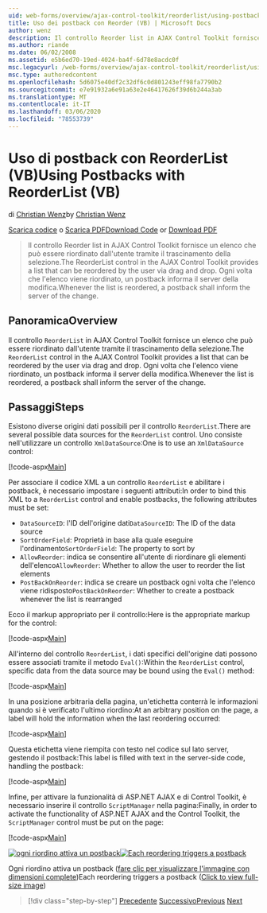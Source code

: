 ```yaml
---
uid: web-forms/overview/ajax-control-toolkit/reorderlist/using-postbacks-with-reorderlist-vb
title: Uso dei postback con Reorder (VB) | Microsoft Docs
author: wenz
description: Il controllo Reorder list in AJAX Control Toolkit fornisce un elenco che può essere riordinato dall'utente tramite il trascinamento della selezione. Ogni volta che l'elenco viene riordinato, un ordine di acquisto...
ms.author: riande
ms.date: 06/02/2008
ms.assetid: e5b6ed70-19ed-4024-ba4f-6d78e8acdc0f
msc.legacyurl: /web-forms/overview/ajax-control-toolkit/reorderlist/using-postbacks-with-reorderlist-vb
msc.type: authoredcontent
ms.openlocfilehash: 5d6075e40df2c32df6c0d801243eff98fa7790b2
ms.sourcegitcommit: e7e91932a6e91a63e2e46417626f39d6b244a3ab
ms.translationtype: MT
ms.contentlocale: it-IT
ms.lasthandoff: 03/06/2020
ms.locfileid: "78553739"
---
```

# <a name="using-postbacks-with-reorderlist-vb"></a><span data-ttu-id="bf310-104">Uso di postback con ReorderList (VB)</span><span class="sxs-lookup"><span data-stu-id="bf310-104">Using Postbacks with ReorderList (VB)</span></span>

<span data-ttu-id="bf310-105">di [Christian Wenz](https://github.com/wenz)</span><span class="sxs-lookup"><span data-stu-id="bf310-105">by [Christian Wenz](https://github.com/wenz)</span></span>

<span data-ttu-id="bf310-106">[Scarica codice](https://download.microsoft.com/download/9/3/f/93f8daea-bebd-4821-833b-95205389c7d0/ReorderList4.vb.zip) o [Scarica PDF](https://download.microsoft.com/download/2/d/c/2dc10e34-6983-41d4-9c08-f78f5387d32b/reorderlist4VB.pdf)</span><span class="sxs-lookup"><span data-stu-id="bf310-106">[Download Code](https://download.microsoft.com/download/9/3/f/93f8daea-bebd-4821-833b-95205389c7d0/ReorderList4.vb.zip) or [Download PDF](https://download.microsoft.com/download/2/d/c/2dc10e34-6983-41d4-9c08-f78f5387d32b/reorderlist4VB.pdf)</span></span>

> <span data-ttu-id="bf310-107">Il controllo Reorder list in AJAX Control Toolkit fornisce un elenco che può essere riordinato dall'utente tramite il trascinamento della selezione.</span><span class="sxs-lookup"><span data-stu-id="bf310-107">The ReorderList control in the AJAX Control Toolkit provides a list that can be reordered by the user via drag and drop.</span></span> <span data-ttu-id="bf310-108">Ogni volta che l'elenco viene riordinato, un postback informa il server della modifica.</span><span class="sxs-lookup"><span data-stu-id="bf310-108">Whenever the list is reordered, a postback shall inform the server of the change.</span></span>

## <a name="overview"></a><span data-ttu-id="bf310-109">Panoramica</span><span class="sxs-lookup"><span data-stu-id="bf310-109">Overview</span></span>

<span data-ttu-id="bf310-110">Il controllo `ReorderList` in AJAX Control Toolkit fornisce un elenco che può essere riordinato dall'utente tramite il trascinamento della selezione.</span><span class="sxs-lookup"><span data-stu-id="bf310-110">The `ReorderList` control in the AJAX Control Toolkit provides a list that can be reordered by the user via drag and drop.</span></span> <span data-ttu-id="bf310-111">Ogni volta che l'elenco viene riordinato, un postback informa il server della modifica.</span><span class="sxs-lookup"><span data-stu-id="bf310-111">Whenever the list is reordered, a postback shall inform the server of the change.</span></span>

## <a name="steps"></a><span data-ttu-id="bf310-112">Passaggi</span><span class="sxs-lookup"><span data-stu-id="bf310-112">Steps</span></span>

<span data-ttu-id="bf310-113">Esistono diverse origini dati possibili per il controllo `ReorderList`.</span><span class="sxs-lookup"><span data-stu-id="bf310-113">There are several possible data sources for the `ReorderList` control.</span></span> <span data-ttu-id="bf310-114">Uno consiste nell'utilizzare un controllo `XmlDataSource`:</span><span class="sxs-lookup"><span data-stu-id="bf310-114">One is to use an `XmlDataSource` control:</span></span>

[!code-aspx[Main](using-postbacks-with-reorderlist-vb/samples/sample1.aspx)]

<span data-ttu-id="bf310-115">Per associare il codice XML a un controllo `ReorderList` e abilitare i postback, è necessario impostare i seguenti attributi:</span><span class="sxs-lookup"><span data-stu-id="bf310-115">In order to bind this XML to a `ReorderList` control and enable postbacks, the following attributes must be set:</span></span>

- <span data-ttu-id="bf310-116">`DataSourceID`: l'ID dell'origine dati</span><span class="sxs-lookup"><span data-stu-id="bf310-116">`DataSourceID`: The ID of the data source</span></span>
- <span data-ttu-id="bf310-117">`SortOrderField`: Proprietà in base alla quale eseguire l'ordinamento</span><span class="sxs-lookup"><span data-stu-id="bf310-117">`SortOrderField`: The property to sort by</span></span>
- <span data-ttu-id="bf310-118">`AllowReorder`: indica se consentire all'utente di riordinare gli elementi dell'elenco</span><span class="sxs-lookup"><span data-stu-id="bf310-118">`AllowReorder`: Whether to allow the user to reorder the list elements</span></span>
- <span data-ttu-id="bf310-119">`PostBackOnReorder`: indica se creare un postback ogni volta che l'elenco viene ridisposto</span><span class="sxs-lookup"><span data-stu-id="bf310-119">`PostBackOnReorder`: Whether to create a postback whenever the list is rearranged</span></span>

<span data-ttu-id="bf310-120">Ecco il markup appropriato per il controllo:</span><span class="sxs-lookup"><span data-stu-id="bf310-120">Here is the appropriate markup for the control:</span></span>

[!code-aspx[Main](using-postbacks-with-reorderlist-vb/samples/sample2.aspx)]

<span data-ttu-id="bf310-121">All'interno del controllo `ReorderList`, i dati specifici dell'origine dati possono essere associati tramite il metodo `Eval()`:</span><span class="sxs-lookup"><span data-stu-id="bf310-121">Within the `ReorderList` control, specific data from the data source may be bound using the `Eval()` method:</span></span>

[!code-aspx[Main](using-postbacks-with-reorderlist-vb/samples/sample3.aspx)]

<span data-ttu-id="bf310-122">In una posizione arbitraria della pagina, un'etichetta conterrà le informazioni quando si è verificato l'ultimo riordino:</span><span class="sxs-lookup"><span data-stu-id="bf310-122">At an arbitrary position on the page, a label will hold the information when the last reordering occurred:</span></span>

[!code-aspx[Main](using-postbacks-with-reorderlist-vb/samples/sample4.aspx)]

<span data-ttu-id="bf310-123">Questa etichetta viene riempita con testo nel codice sul lato server, gestendo il postback:</span><span class="sxs-lookup"><span data-stu-id="bf310-123">This label is filled with text in the server-side code, handling the postback:</span></span>

[!code-aspx[Main](using-postbacks-with-reorderlist-vb/samples/sample5.aspx)]

<span data-ttu-id="bf310-124">Infine, per attivare la funzionalità di ASP.NET AJAX e di Control Toolkit, è necessario inserire il controllo `ScriptManager` nella pagina:</span><span class="sxs-lookup"><span data-stu-id="bf310-124">Finally, in order to activate the functionality of ASP.NET AJAX and the Control Toolkit, the `ScriptManager` control must be put on the page:</span></span>

[!code-aspx[Main](using-postbacks-with-reorderlist-vb/samples/sample6.aspx)]

<span data-ttu-id="bf310-125">[![ogni riordino attiva un postback](using-postbacks-with-reorderlist-vb/_static/image2.png)](using-postbacks-with-reorderlist-vb/_static/image1.png)</span><span class="sxs-lookup"><span data-stu-id="bf310-125">[![Each reordering triggers a postback](using-postbacks-with-reorderlist-vb/_static/image2.png)](using-postbacks-with-reorderlist-vb/_static/image1.png)</span></span>

<span data-ttu-id="bf310-126">Ogni riordino attiva un postback ([fare clic per visualizzare l'immagine con dimensioni complete](using-postbacks-with-reorderlist-vb/_static/image3.png))</span><span class="sxs-lookup"><span data-stu-id="bf310-126">Each reordering triggers a postback ([Click to view full-size image](using-postbacks-with-reorderlist-vb/_static/image3.png))</span></span>

> [!div class="step-by-step"]
> <span data-ttu-id="bf310-127">[Precedente](drag-and-drop-via-reorderlist-cs.md)
> [Successivo](drag-and-drop-via-reorderlist-vb.md)</span><span class="sxs-lookup"><span data-stu-id="bf310-127">[Previous](drag-and-drop-via-reorderlist-cs.md)
[Next](drag-and-drop-via-reorderlist-vb.md)</span></span>
